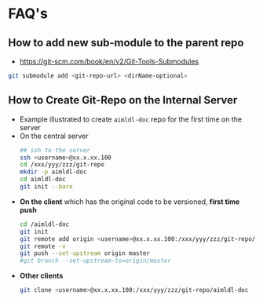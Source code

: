 # FAQ's

## How to add new sub-module to the parent repo
  * https://git-scm.com/book/en/v2/Git-Tools-Submodules
  ```bash
  git submodule add <git-repo-url> <dirName-optional>
  ```

## How to Create Git-Repo on the Internal Server

* Example illustrated to create `aimldl-doc` repo for the first time on the server
* On the central server
  ```bash
  ## ssh to the server
  ssh <username>@xx.x.xx.100
  cd /xxx/yyy/zzz/git-repo
  mkdir -p aimldl-doc
  cd aimldl-doc
  git init --bare
  ```
* **On the client** which has the original code to be versioned, **first time push**
  ```bash
  cd /aimldl-doc
  git init
  git remote add origin <username>@xx.x.xx.100:/xxx/yyy/zzz/git-repo/aimldl-doc
  git remote -v
  git push --set-upstream origin master
  #git branch --set-upstream-to=origin/master
  ```
* **Other clients**
  ```bash
  git clone <username>@xx.x.xx.100:/xxx/yyy/zzz/git-repo/aimldl-doc
  ```
